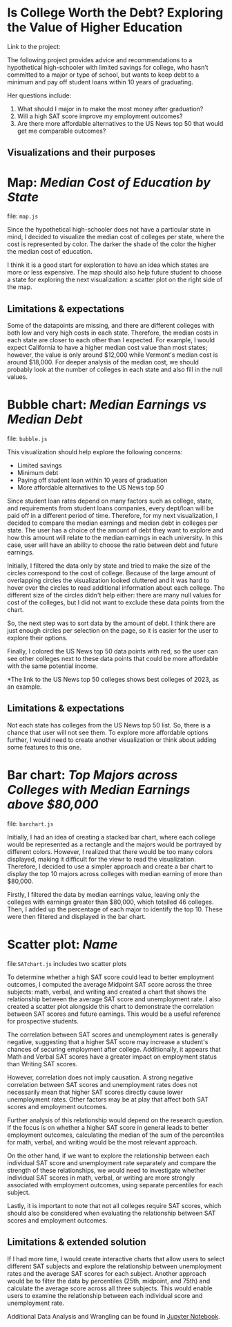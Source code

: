 # Is College Worth the Debt? Exploring the Value of Higher Education

Link to the project:

The following project provides advice and recommendations to a hypothetical high-schooler with limited savings for
college, who hasn’t committed to a major or type of school, but wants to keep debt to a minimum and pay
off student loans within 10 years of graduating. 

Her questions include:
1. What should I major in to make the most money after graduation?
2. Will a high SAT score improve my employment outcomes?
3. Are there more affordable alternatives to the US News top 50 that would get me comparable outcomes?

## Visualizations and their purposes

# Map: *Median Cost of Education by State* 
file: `map.js`

Since the hypothetical high-schooler does not have a particular state in mind, I decided to visualize the median cost of colleges per state, where the cost is represented by color. The darker the shade of the color the higher the median cost of education.

I think it is a good start for exploration to have an idea which states are more or less expensive. The map should also help future student to choose a state for exploring the next visualization: a scatter plot on the right side of the map.

## Limitations & expectations
Some of the datapoints are missing, and there are different colleges with both low and very high costs in each state. Therefore, the median costs in each state are closer to each other than I expected. For example, I would expect California to have a higher median cost value than most states; however, the value is only around $12,000 while Vermont's median cost is around $18,000. For deeper analysis of the median cost, we should probably look at the number of colleges in each state and also fill in the null values.

# Bubble chart: *Median Earnings vs Median Debt*
file: `bubble.js`

This visualization should help explore the following concerns:
- Limited savings
- Minimum debt
- Paying off student loan within 10 years of graduation
- More affordable alternatives to the US News top 50

Since student loan rates depend on many factors such as college, state, and requirements from student loans companies, every dept/loan will be paid off in a different period of time. Therefore, for my next visualization, I decided to compare the median earnings and median debt in colleges per state. The user has a choice of the amount of debt they want to explore and how this amount will relate to the median earnings in each university. In this case, user will have an ability to choose the ratio between debt and future earnings.

Initially, I filtered the data only by state and tried to make the size of the circles correspond to the cost of college. Because of the large amount of overlapping circles the visualization looked cluttered and it was hard to hover over the circles to read additional information about each college. The different size of the circles didn't help either: there are many null values for cost of the colleges, but I did not want to exclude these data points from the chart.

So, the next step was to sort data by the amount of debt. I think there are just enough circles per selection on the page, so it is easier for the user to explore their options.

Finally, I colored the US News top 50 data points with red, so the user can see other colleges next to these data points that could be more affordable with the same potential income.

*The link to the US News top 50 colleges shows best colleges of 2023, as an example.

## Limitations & expectations
Not each state has colleges from the US News top 50 list. So, there is a chance that user will not see them. To explore more affordable options further, I would need to create another visualization or think about adding some features to this one.

# Bar chart: *Top Majors across Colleges with Median Earnings above $80,000*
file: `barchart.js`

Initially, I had an idea of creating a stacked bar chart, where each college would be represented as a rectangle and the majors would be portrayed by different colors. However, I realized that there would be too many colors displayed, making it difficult for the viewr to read the visualization. Therefore, I decided to use a simpler approach and create a bar chart to display the top 10 majors across colleges with median earning of more than $80,000.

Firstly, I filtered the data by median earnings value, leaving only the colleges with earnings greater than $80,000, which totalled 46 colleges. Then, I added up the percentage of each major to identify the top 10. These were then filtered and displayed in the bar chart.

# Scatter plot: *Name*
file:`SATchart.js` includes two scatter plots

To determine whether a high SAT score could lead to better employment outcomes, I computed the average Midpoint SAT score across the three subjects: math, verbal, and writing and created a chart that shows the relationship between the average SAT score and unemployment rate. I also created a scatter plot alongside this chart to demonstrate the correlation between SAT scores and future earnings. This would be a useful reference for prospective students.

The correlation between SAT scores and unemployment rates is generally negative, suggesting that a higher SAT score may increase a student's chances of securing employment after college. Additionally, it appears that Math and Verbal SAT scores have a greater impact on employment status than Writing SAT scores.

However, correlation does not imply causation. A strong negative correlation between SAT scores and unemployment rates does not necessarily mean that higher SAT scores directly cause lower unemployment rates. Other factors may be at play that affect both SAT scores and employment outcomes.

Further analysis of this relationship would depend on the research question. If the focus is on whether a higher SAT score in general leads to better employment outcomes, calculating the median of the sum of the percentiles for math, verbal, and writing would be the most relevant approach.

On the other hand, if we want to explore the relationship between each individual SAT score and unemployment rate separately and compare the strength of these relationships, we would need to investigate whether individual SAT scores in math, verbal, or writing are more strongly associated with employment outcomes, using separate percentiles for each subject.

Lastly, it is important to note that not all colleges require SAT scores, which should also be considered when evaluating the relationship between SAT scores and employment outcomes.

## Limitations & extended solution

If I had more time, I would create interactive charts that allow users to select different SAT subjects and explore the relationship between unemployment rates and the average SAT scores for each subject. Another approach would be to filter the data by percentiles (25th, midpoint, and 75th) and calculate the average score across all three subjects. This would enable users to examine the relationship between each individual score and unemployment rate.

Additional Data Analysis and Wrangling can be found in [Jupyter Notebook](/data/Wrangling%20College%20dataset.ipynb).





